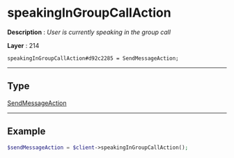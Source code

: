 # speakingInGroupCallAction

**Description** : *User is currently speaking in the group call*

**Layer** : 214

```tl
speakingInGroupCallAction#d92c2285 = SendMessageAction;
```

---

## Type

[SendMessageAction](type/SendMessageAction)

---

## Example

```php
$sendMessageAction = $client->speakingInGroupCallAction();
```